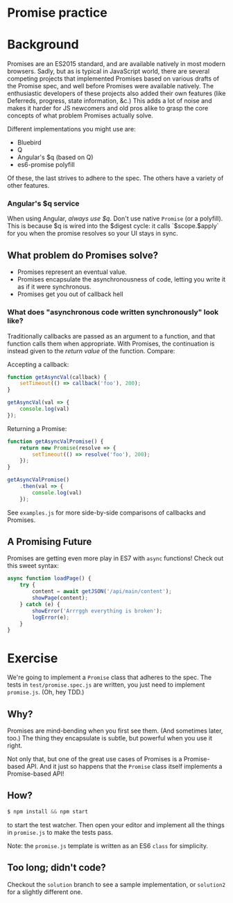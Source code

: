 Promise practice
===

# Background

Promises are an ES2015 standard, and are available natively in most modern
browsers. Sadly, but as is typical in JavaScript world, there are several
competing projects that implemented Promises based on various drafts of the
Promise spec, and well before Promises were available natively. The enthusiastic
developers of these projects also added their own features (like Deferreds,
progress, state information, &c.) This adds a lot of noise and makes it harder
for JS newcomers and old pros alike to grasp the core concepts of what problem
Promises actually solve.

Different implementations you might use are:

 - Bluebird
 - Q
 - Angular's $q (based on Q)
 - es6-promise polyfill

Of these, the last strives to adhere to the spec. The others have a variety of
other features.

### Angular's $q service
When using Angular, _always use $q_. Don't use native `Promise` (or a polyfill).
This is because $q is wired into the $digest cycle: it calls `$scope.$apply`
for you when the promise resolves so your UI stays in sync.

## What problem do Promises solve?
* Promises represent an eventual value.
* Promises encapsulate the asynchronousness of code, letting you write it as if
it were synchronous.
* Promises get you out of callback hell

### What does "asynchronous code written synchronously" look like?
Traditionally callbacks are passed as an argument to a function, and that
function calls them when appropriate. With Promises, the continuation is instead
given to the _return value_ of the function. Compare:

Accepting a callback:
```js
function getAsyncVal(callback) {
    setTimeout(() => callback('foo'), 200);
}

getAsyncVal(val => {
    console.log(val)
});
```

Returning a Promise:
```js
function getAsyncValPromise() {
    return new Promise(resolve => {
        setTimeout(() => resolve('foo'), 200);
    });
}

getAsyncValPromise()
    .then(val => {
        console.log(val)
    });
```

See `examples.js` for more side-by-side comparisons of callbacks and Promises.

## A Promising Future
Promises are getting even more play in ES7 with `async` functions! Check out
this sweet syntax:

```js
async function loadPage() {
    try {
        content = await getJSON('/api/main/content');
        showPage(content);
    } catch (e) {
        showError('Arrrggh everything is broken');
        logError(e);
    }
}
```

# Exercise
We're going to implement a `Promise` class that adheres to the spec. The tests
in `test/promise.spec.js` are written, you just need to implement `promise.js`.
(Oh, hey TDD.)

## Why?
Promises are mind-bending when you first see them. (And sometimes later, too.)
The thing they encapsulate is subtle, but powerful when you use it right.

Not only that, but one of the great use cases of Promises is a Promise-based
API. And it just so happens that the `Promise` class itself implements a
Promise-based API!

## How?
```js
$ npm install && npm start
```
to start the test watcher. Then open your editor and implement all the
things in `promise.js` to make the tests pass.

Note: the `promise.js` template is written as an ES6 `class` for simplicity.

## Too long; didn't code?
Checkout the `solution` branch to see a sample implementation, or `solution2`
for a slightly different one.
